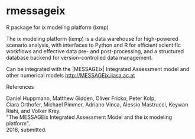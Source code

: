 # rmessageix
R package for ix modeling platform (ixmp)

The ix modeling platform (ixmp) is a data warehouse for high-powered scenario analysis, with 
interfaces to Python and R for efficient scientific workflows and effective data pre- and post-processing, 
and a structured database backend for version-controlled data management.

Can be integrated with the |MESSAGEix| Integrated Assessment model and other numerical models
http://MESSAGEix.iiasa.ac.at

References

Daniel Huppmann, Matthew Gidden, Oliver Fricko, Peter Kolp,  
  Clara Orthofer, Michael Pimmer, Adriano Vinca, Alessio Mastrucci, Keywan Riahi, and Volker Krey.  
  "The MESSAGEix Integrated Assessment Model and the ix modeling platform".  
  2018, submitted. 

